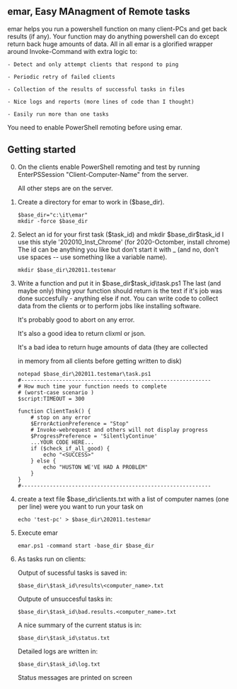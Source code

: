 emar, Easy MAnagment of Remote tasks
------------------------------------

emar helps you run a powershell function on many client-PCs and get back
results (if any). 
Your function may do anything powershell can do except
return back huge amounts of data. All in all emar is a glorified wrapper 
around Invoke-Command with extra logic to:

    - Detect and only attempt clients that respond to ping 
    
    - Periodic retry of failed clients
    
    - Collection of the results of successful tasks in files
    
    - Nice logs and reports (more lines of code than I thought)
    
    - Easily run more than one tasks
    
You need to enable PowerShell remoting before using emar. 

Getting started
---------------

 0) On the clients enable PowerShell remoting and test by running
        EnterPSSession "Client-Computer-Name"
    from the server.
    
    All other steps are on the server.
    
 1) Create a directory for emar to work in ($base_dir).

        $base_dir="c:\it\emar" 
        mkdir -force $base_dir

 2) Select an id for your first task ($task_id) and mkdir $base_dir\$task_id
    I use this style '202010_Inst_Chrome' (for 2020-Octomber, install chrome)
    The id can be anything you like but don't start it with _
    (and no, don't use spaces -- use something like a variable name).
    
        mkdir $base_dir\202011.testemar

 3) Write a function and put it in $base_dir\$task_id\task.ps1
    The last (and maybe only) thing your function should return is the text 
    <SUCCESS> if it's job was done succesfully - anything else if not.
    You can write code to collect data from the clients or to perform 
    jobs like installing software.
    
    It's probably good to abort on any error.
    
    It's also a good idea to return clixml or json.
    
    It's a bad idea to return huge amounts of data (they are collected
    
    in memory from all clients before getting written to disk)

        notepad $base_dir\202011.testemar\task.ps1
        #------------------------------------------------------------
        # How much time your function needs to complete 
        # (worst-case scenario )
        $script:TIMEOUT = 300

        function ClientTask() {
            # stop on any error
            $ErrorActionPreference = "Stop" 
            # Invoke-webrequest and others will not display progress
            $ProgressPreference = 'SilentlyContinue'    
            ...YOUR CODE HERE...
            if ($check_if_all_good) {
                echo "<SUCCESS>"
            } else {
                echo "HUSTON WE'VE HAD A PROBLEM"
            }    
        }
        #------------------------------------------------------------

 4) create a text file $base_dir\clients.txt with a list of computer names 
    (one per line) were you want to run your task on
    
        echo 'test-pc' > $base_dir\202011.testemar 

 5) Execute emar

        emar.ps1 -command start -base_dir $base_dir

 6) As tasks run on clients:
 
    Output of sucessful tasks is saved in:
    
        $base_dir\$task_id\results\<computer_name>.txt
        
    Outpute of unsuccesful tasks in:
    
        $base_dir\$task_id\bad.results.<computer_name>.txt
        
    A nice summary of the current status is in:
    
        $base_dir\$task_id\status.txt
        
    Detailed logs are written in:
    
        $base_dir\$task_id\log.txt
        
    Status messages are printed on screen
